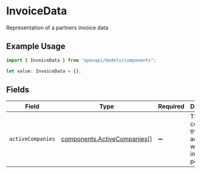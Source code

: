 # InvoiceData

Representation of a partners invoice data

## Example Usage

```typescript
import { InvoiceData } from "openapi/models/components";

let value: InvoiceData = {};
```

## Fields

| Field                                                                      | Type                                                                       | Required                                                                   | Description                                                                |
| -------------------------------------------------------------------------- | -------------------------------------------------------------------------- | -------------------------------------------------------------------------- | -------------------------------------------------------------------------- |
| `activeCompanies`                                                          | [components.ActiveCompanies](../../models/components/activecompanies.md)[] | :heavy_minus_sign:                                                         | The list of companies that are active within the invoice period            |